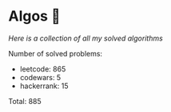# Algos 🏯

_Here is a collection of all my solved algorithms_

Number of solved problems:
- leetcode: 865
- codewars: 5
- hackerrank: 15

Total: 885
